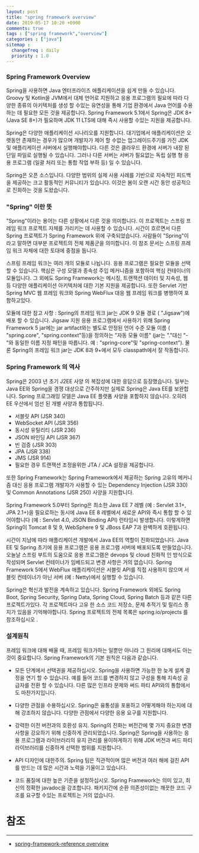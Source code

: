 ```yaml
---
layout: post
title: "spring framework overview"
date: 2019-05-17 10:20 +0900
comments: true
tags : ["spring framework","overview"]
categories : ["java"]
sitemap :
  changefreq : daily
  priority : 1.0
---
```


### Spring Framework Overview

Spring을 사용하면 Java 엔터프라이즈 애플리케이션을 쉽게 만들 수 있습니다. 
Groovy 및 Kotlin을 JVM에서 대체 언어로 지원하고 응용 프로그램의 필요에 따라 다양한 종류의 아키텍처를 생성 할 수있는 유연성을 통해 기업 환경에서 Java 언어를 수용하는 데 필요한 모든 것을 제공합니다. 
Spring Framework 5.1에서 Spring은 JDK 8+ (Java SE 8+)가 필요하며 JDK 11 LTS에 대해 즉시 사용할 수있는 지원을 제공합니다.

Spring은 다양한 애플리케이션 시나리오를 지원합니다.
대기업에서 애플리케이션은 오랫동안 존재하는 경우가 많으며 개발자가 제어 할 수없는 업그레이드주기를 가진 JDK 및 애플리케이션 서버에서 실행해야합니다. 
다른 것은 클라우드 환경에 서버가 내장 된 단일 파일로 실행될 수 있습니다. 
그러나 다른 서버는 서버가 필요없는 독립 실행 형 응용 프로그램 (일괄 처리 또는 통합 작업 부하 등) 일 수 있습니다.

Spring은 오픈 소스입니다. 다양한 범위의 실제 사용 사례를 기반으로 지속적인 피드백을 제공하는 크고 활동적인 커뮤니티가 있습니다. 
이것은 봄이 오랜 시간 동안 성공적으로 진화하는 것을 도왔습니다.

### "Spring" 이란 뜻

"Spring"이라는 용어는 다른 상황에서 다른 것을 의미합니다. 
이 프로젝트는 스프링 프레임 워크 프로젝트 자체를 가리키는 데 사용할 수 있습니다. 
시간이 흐르면서 다른 Spring 프로젝트가 Spring Framework 위에 구축되었습니다. 
사람들이 "Spring"이라고 말하면 대부분 프로젝트의 전체 제품군을 의미합니다. 
이 참조 문서는 스프링 프레임 워크 자체에 대한 토대에 중점을 둡니다.

스프링 프레임 워크는 여러 개의 모듈로 나뉩니다. 
응용 프로그램은 필요한 모듈을 선택할 수 있습니다. 
핵심은 구성 모델과 종속성 주입 메커니즘을 포함하여 핵심 컨테이너의 모듈입니다. 
그 외에도 Spring Framework는 메시징, 트랜잭션 데이터 및 지속성, 웹 등 다양한 애플리케이션 아키텍처에 대한 기본 지원을 제공합니다. 
또한 Servlet 기반 Spring MVC 웹 프레임 워크와 Spring WebFlux 대응 웹 프레임 워크를 병행하여 포함하고있다.

모듈에 대한 참고 사항 : Spring의 프레임 워크 jar는 JDK 9 모듈 경로 ( "Jigsaw")에 배포 할 수 있습니다. 
Jigsaw 지원 응용 프로그램에서 사용하기 위해 Spring Framework 5 jar에는 jar artifact와는 별도로 안정된 언어 수준 모듈 이름 ( "spring.core", "spring.context"등)을 정의하는 "자동 모듈 이름" (jar는 "."대신 "-"와 동일한 이름 지정 패턴을 따릅니다. 예 : "spring-core"및 "spring-context"). 
물론 Spring의 프레임 워크 jar는 JDK 8과 9+에서 모두 classpath에서 잘 작동합니다.

### Spring Framework 의 역사

Spring은 2003 년 초기 J2EE 사양 의 복잡성에 대한 응답으로 등장했습니다. 
일부는 Java EE와 Spring을 경쟁 대상으로 간주하지만 실제로 Spring은 Java EE를 보완합니다.
Spring 프로그래밍 모델은 Java EE 플랫폼 사양을 포함하지 않습니다. 
오히려 EE 우산에서 엄선 된 개별 사양과 통합됩니다.

* 서블릿 API (JSR 340)
* WebSocket API (JSR 356)
* 동시성 유틸리티 (JSR 236)
* JSON 바인딩 API (JSR 367)
* 빈 검증 (JSR 303)
* JPA (JSR 338)
* JMS (JSR 914)
* 필요한 경우 트랜잭션 조정을위한 JTA / JCA 설정을 제공합니다.

또한 Spring Framework는 Spring Framework에서 제공하는 Spring 고유의 메커니즘 대신 응용 프로그램 개발자가 사용할 수 있는 Dependency Injection (JSR 330) 및 Common Annotations (JSR 250) 사양을 지원합니다.

Spring Framework 5.0부터 Spring은 최소한 Java EE 7 레벨 (예 : Servlet 3.1+, JPA 2.1+)을 필요로하는 동시에 Java EE 8 레벨에서 새로운 API와 즉시 통합 할 수 있어야합니다 (예 : Servlet 4.0, JSON Binding API) 런타임시 발생합니다. 
이렇게하면 Spring이 Tomcat 8 및 9, WebSphere 9 및 JBoss EAP 7과 완벽하게 호환됩니다.

시간이 지남에 따라 애플리케이션 개발에서 Java EE의 역할이 진화되었습니다. 
Java EE 및 Spring 초기에 응용 프로그램은 응용 프로그램 서버에 배포되도록 만들었습니다. 
오늘날 스프링 부트의 도움으로 응용 프로그램은 devops 및 cloud 친화적 인 방식으로 작성되며 Servlet 컨테이너가 임베드되고 변경 사항은 거의 없습니다. 
Spring Framework 5에서 WebFlux 애플리케이션은 서블릿 API를 직접 사용하지 않으며 서블릿 컨테이너가 아닌 서버 (예 : Netty)에서 실행할 수 있습니다.

Spring은 혁신과 발전을 계속하고 있습니다. 
Spring Framework 외에도 Spring Boot, Spring Security, Spring Data, Spring Cloud, Spring Batch 등과 같은 다른 프로젝트가있다. 
각 프로젝트마다 고유 한 소스 코드 저장소, 문제 추적기 및 릴리스 종지가 있음을 기억해야합니다. 
Spring 프로젝트의 전체 목록은 spring.io/projects 를 참조하십시오 .


### 설계원칙

프레임 워크에 대해 배울 때, 프레임 워크가하는 일뿐만 아니라 그 원리에 대해서도 아는 것이 중요합니다. 
Spring Framework의 기본 원칙은 다음과 같습니다.

* 모든 단계에서 선택권을 제공하십시오. 
Spring을 사용하면 가능한 한 늦게 설계 결정을 연기 할 수 있습니다. 
예를 들어 코드를 변경하지 않고 구성을 통해 지속성 공급자를 전환 할 수 있습니다. 
다른 많은 인프라 문제와 써드 파티 API와의 통합에서도 마찬가지입니다.

* 다양한 관점을 수용하십시오. 
Spring은 융통성을 포용하고 어떻게해야 하는지에 대해 강조하지 않습니다. 
다양한 관점에서 다양한 응용 요구를 지원합니다.

* 강력한 이전 버전과의 호환성 유지. 
Spring의 진화는 버전간에 몇 가지 중요한 변경 사항을 강요하기 위해 신중하게 관리되었습니다. 
Spring은 Spring을 사용하는 응용 프로그램과 라이브러리의 유지 관리를 용이하게하기 위해 JDK 버전과 써드 파티 라이브러리를 신중하게 선택한 범위를 지원합니다.

* API 디자인에 대한주의. 
Spring 팀은 직관적이며 많은 버전과 여러 해에 걸친 API를 만드는 데 많은 시간과 노력을 기울이고 있습니다.

* 코드 품질에 대한 높은 기준을 설정하십시오. 
Spring Framework는 의미 있고, 최신의 정확한 javadoc을 강조합니다. 
패키지간에 순환 의존성이없는 깨끗한 코드 구조를 요구할 수있는 프로젝트는 거의 없습니다.

# 참조
-----
* [spring-framework-reference overview](https://docs.spring.io/spring-framework/docs/current/spring-framework-reference/overview.html)


